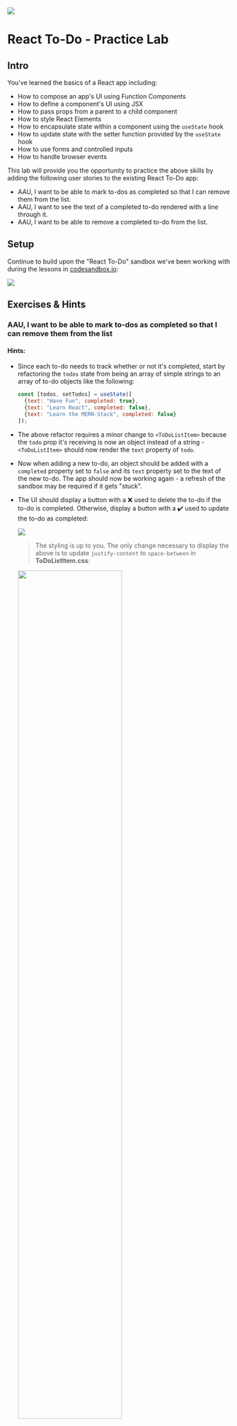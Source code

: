 <img src="https://i.imgur.com/VunmGEq.jpg">

# React To-Do - Practice Lab

## Intro

You've learned the basics of a React app including:

- How to compose an app's UI using Function Components 
- How to define a component's UI using JSX
- How to pass props from a parent to a child component
- How to style React Elements
- How to encapsulate state within a component using the `useState` hook
- How to update state with the setter function provided by the `useState` hook
- How to use forms and controlled inputs
- How to handle browser events

This lab will provide you the opportunity to practice the above skills by adding the following user stories to the existing React To-Do app:

- AAU, I want to be able to mark to-dos as completed so that I can remove them from the list.
- AAU, I want to see the text of a completed to-do rendered with a line through it.
- AAU, I want to be able to remove a completed to-do from the list.

## Setup

Continue to build upon the "React To-Do" sandbox we've been working with during the lessons in [codesandbox.io](https://codesandbox.io/):

<img src="https://i.imgur.com/BHDBkZM.png">

## Exercises & Hints

### AAU, I want to be able to mark to-dos as completed so that I can remove them from the list

#### Hints:

- Since each to-do needs to track whether or not it's completed, start by refactoring the `todos` state from being an array of simple strings to an array of to-do objects like the following:

  ```jsx
  const [todos, setTodos] = useState([
    {text: "Have Fun", completed: true},
    {text: "Learn React", completed: false},
    {text: "Learn the MERN-Stack", completed: false}
  ]);
  ```

- The above refactor requires a minor change to `<ToDoListItem>` because the `todo` prop it's receiving is now an object instead of a string - `<ToDoListItem>` should now render the `text` property of `todo`.

- Now when adding a new to-do, an object should be added with a `completed` property set to `false` and its `text` property set to the text of the new to-do.  The app should now be working again - a refresh of the sandbox may be required if it gets "stuck".

- The UI should display a button with a ❌ used to delete the to-do if the to-do is completed.  Otherwise, display a button with a ✔️ used to update the to-do as completed: 

  <img src="https://i.imgur.com/eyyt7Xy.png">

  > The styling is up to you. The only change necessary to display the above is to update `justify-content` to `space-between` in **ToDoListItem.css**:

  <img src="https://i.imgur.com/HLy4DMd.png" width="70%">

- Update a to-do's `completed` property to `true` when the  ✔️ is clicked.  We should update the `todos` state from within the `<App>` component - refer to the existing code that adds a to-do.

- You'll need to pass the function responsible for updating the to-do from `<App>` all the way down to `<ToDoListItem>`. Don't forget to destructure the props!

- Because a to-do is now an object, when updating it, both the `todos` array and the to-do object should be replaced, not mutated. The `map` method can be handy here.<br>
  <details><summary>Don't Peek Unless You Have To...</summary>

  ```js
  function completeTodo(todoIdx) {
    const newTodos = todos.map((t, idx) =>
      idx === todoIdx ? { text: t.text, completed: true } : t
    );
    setTodos(newTodos);
  }
  ```

  </details>

### AAU, I want to see the text of a completed to-do rendered with a line through it

#### Hints:

- Use either the `style` prop or dynamically apply a CSS class with a declaration of<br>`text-decoration: line-through`.

- Regardless of the approach you take, you'll want to wrap the to-do's text with a `<span>` React Element and apply the styling to the `<span>`.<br>

  <details><summary>Don't Peek Unless You Have To...</summary>

  ```js
  <span style={{ textDecoration: todo.completed && "line-through" }}>
    {todo.text}
  </span>
  ```

  </details>

  <img src="https://i.imgur.com/iwMBSi4.png">

### AAU, I want to be able to remove a completed to-do from the list

- Very much like marking a to-do as complete, however, the `filter` method is your go to in this case. 

Congrats!

<img src="https://i.imgur.com/hY21Tbu.png">

## Deliverable?

This lab is **not** a deliverable.
